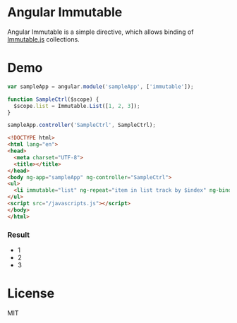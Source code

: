 # Angular Immutable

Angular Immutable is a simple directive, which allows binding of [Immutable.js](https://github.com/facebook/immutable-js) collections.

# Demo

```javascript
var sampleApp = angular.module('sampleApp', ['immutable']);

function SampleCtrl($scope) {
  $scope.list = Immutable.List([1, 2, 3]);
}

sampleApp.controller('SampleCtrl', SampleCtrl);
```

```html
<!DOCTYPE html>
<html lang="en">
<head>
  <meta charset="UTF-8">
  <title></title>
</head>
<body ng-app="sampleApp" ng-controller="SampleCtrl">
<ul>
  <li immutable="list" ng-repeat="item in list track by $index" ng-bind="item"></li>
</ul>
<script src="/javascripts.js"></script>
</body>
</html>
```

### Result

* 1
* 2
* 3

# License

MIT